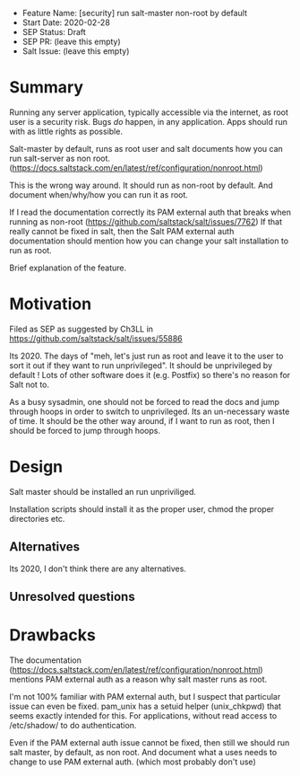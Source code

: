 - Feature Name: [security] run salt-master non-root by default
- Start Date: 2020-02-28
- SEP Status: Draft
- SEP PR: (leave this empty)
- Salt Issue: (leave this empty)

# Summary
[summary]: #summary

Running any server application, typically accessible via the internet, as root user is a security risk.
Bugs _do_ happen, in any application.   Apps should run with as little rights as possible.

Salt-master by default, runs as root user and salt documents how you can run salt-server as non root.(https://docs.saltstack.com/en/latest/ref/configuration/nonroot.html) 

This is the wrong way around.  It should run as non-root by default. And document when/why/how you can run it as root.


If I read the documentation correctly its PAM external auth that breaks when running as non-root (https://github.com/saltstack/salt/issues/7762)
If that really cannot be fixed in salt, then the Salt PAM external auth documentation should mention how you can change your salt installation to run as root.

Brief explanation of the feature.

# Motivation
[motivation]: #motivation

Filed as SEP as suggested by Ch3LL in https://github.com/saltstack/salt/issues/55886

Its 2020. The days of "meh, let's just run as root and leave it to the user to sort it out if they want to run unprivileged". It should be unprivileged by default ! Lots of other software does it (e.g. Postfix) so there's no reason for Salt not to.

As a busy sysadmin, one should not be forced to read the docs and jump through hoops in order to switch to unprivileged. Its an un-necessary waste of time. It should be the other way around, if I want to run as root, then I should be forced to jump through hoops.

# Design
[design]: #detailed-design

Salt master should be installed an run unpriviliged.

Installation scripts should install it as the proper user, chmod the proper directories etc.


## Alternatives
[alternatives]: #alternatives

Its 2020, I don't think there are any alternatives.

## Unresolved questions
[unresolved]: #unresolved-questions


# Drawbacks
[drawbacks]: #drawbacks

The documentation (https://docs.saltstack.com/en/latest/ref/configuration/nonroot.html) mentions PAM external auth as a reason why salt master runs as root.

I'm not 100% familiar with PAM external auth, but I suspect that particular issue can even be fixed.
pam_unix has a setuid helper (unix_chkpwd) that seems exactly intended for this. For applications, without read access to /etc/shadow/ to do authentication.


Even if the PAM external auth issue cannot be fixed, then still we should run salt master, by default, as non root. And document what a uses needs to change to use PAM external auth. (which most probably don't use)
